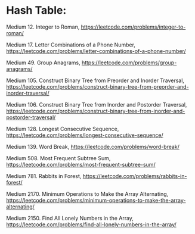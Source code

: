 # Hash Table:

Medium 12. Integer to Roman, https://leetcode.com/problems/integer-to-roman/

Medium 17. Letter Combinations of a Phone Number, https://leetcode.com/problems/letter-combinations-of-a-phone-number/

Medium 49. Group Anagrams, https://leetcode.com/problems/group-anagrams/

Medium 105. Construct Binary Tree from Preorder and Inorder Traversal, https://leetcode.com/problems/construct-binary-tree-from-preorder-and-inorder-traversal/

Medium 106. Construct Binary Tree from Inorder and Postorder Traversal, https://leetcode.com/problems/construct-binary-tree-from-inorder-and-postorder-traversal/

Medium 128. Longest Consecutive Sequence, https://leetcode.com/problems/longest-consecutive-sequence/

Medium 139. Word Break, https://leetcode.com/problems/word-break/

Medium 508. Most Frequent Subtree Sum, https://leetcode.com/problems/most-frequent-subtree-sum/

Medium 781. Rabbits in Forest, https://leetcode.com/problems/rabbits-in-forest/

Medium 2170. Minimum Operations to Make the Array Alternating, https://leetcode.com/problems/minimum-operations-to-make-the-array-alternating/

Medium 2150. Find All Lonely Numbers in the Array, https://leetcode.com/problems/find-all-lonely-numbers-in-the-array/
